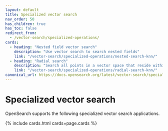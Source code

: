 ```yaml
---
layout: default
title: Specialized vector search
nav_order: 50
has_children: true
has_toc: false
redirect_from:
  - /vector-search/specialized-operations/
cards:
  - heading: "Nested field vector search"
    description: "Use vector search to search nested fields"
    link: "/vector-search/specialized-operations/nested-search-knn/"
  - heading: "Radial search"
    description: "Search all points in a vector space that reside within a specified maximum distance or minimum score threshold from a query point"
    link: "/vector-search/specialized-operations/radial-search-knn/"
canonical_url: https://docs.opensearch.org/latest/vector-search/specialized-operations/index/
---
```


# Specialized vector search

OpenSearch supports the following specialized vector search applications. 

{% include cards.html cards=page.cards %}